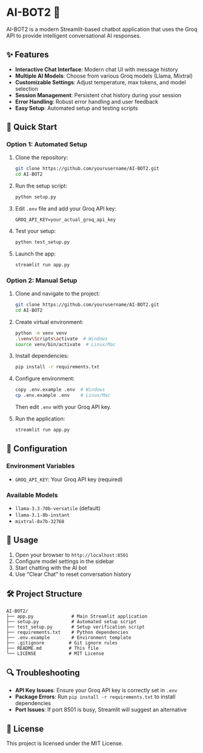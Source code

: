 # AI-BOT2 🤖

AI-BOT2 is a modern Streamlit-based chatbot application that uses the Groq API to provide intelligent conversational AI responses.

## ✨ Features

- **Interactive Chat Interface**: Modern chat UI with message history
- **Multiple AI Models**: Choose from various Groq models (Llama, Mixtral)
- **Customizable Settings**: Adjust temperature, max tokens, and model selection
- **Session Management**: Persistent chat history during your session
- **Error Handling**: Robust error handling and user feedback
- **Easy Setup**: Automated setup and testing scripts

## 🚀 Quick Start

### Option 1: Automated Setup

1. Clone the repository:
   ```sh
   git clone https://github.com/yourusername/AI-BOT2.git
   cd AI-BOT2
   ```

2. Run the setup script:
   ```sh
   python setup.py
   ```

3. Edit `.env` file and add your Groq API key:
   ```env
   GROQ_API_KEY=your_actual_groq_api_key
   ```

4. Test your setup:
   ```sh
   python test_setup.py
   ```

5. Launch the app:
   ```sh
   streamlit run app.py
   ```

### Option 2: Manual Setup

1. Clone and navigate to the project:
   ```sh
   git clone https://github.com/yourusername/AI-BOT2.git
   cd AI-BOT2
   ```

2. Create virtual environment:
   ```sh
   python -m venv venv
   .\venv\Scripts\activate  # Windows
   source venv/bin/activate  # Linux/Mac
   ```

3. Install dependencies:
   ```sh
   pip install -r requirements.txt
   ```

4. Configure environment:
   ```sh
   copy .env.example .env  # Windows
   cp .env.example .env    # Linux/Mac
   ```
   Then edit `.env` with your Groq API key.

5. Run the application:
   ```sh
   streamlit run app.py
   ```

## 🔧 Configuration

### Environment Variables
- `GROQ_API_KEY`: Your Groq API key (required)

### Available Models
- `llama-3.3-70b-versatile` (default)
- `llama-3.1-8b-instant`
- `mixtral-8x7b-32768`

## 📱 Usage

1. Open your browser to `http://localhost:8501`
2. Configure model settings in the sidebar
3. Start chatting with the AI bot
4. Use "Clear Chat" to reset conversation history

## 🛠️ Project Structure

```
AI-BOT2/
├── app.py              # Main Streamlit application
├── setup.py            # Automated setup script
├── test_setup.py       # Setup verification script
├── requirements.txt    # Python dependencies
├── .env.example        # Environment template
├── .gitignore         # Git ignore rules
├── README.md          # This file
└── LICENSE            # MIT License
```

## 🔍 Troubleshooting

- **API Key Issues**: Ensure your Groq API key is correctly set in `.env`
- **Package Errors**: Run `pip install -r requirements.txt` to install dependencies
- **Port Issues**: If port 8501 is busy, Streamlit will suggest an alternative

## 📄 License

This project is licensed under the MIT License.